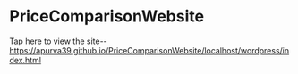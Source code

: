 # PriceComparisonWebsite

Tap here to view the site--https://apurva39.github.io/PriceComparisonWebsite/localhost/wordpress/index.html
